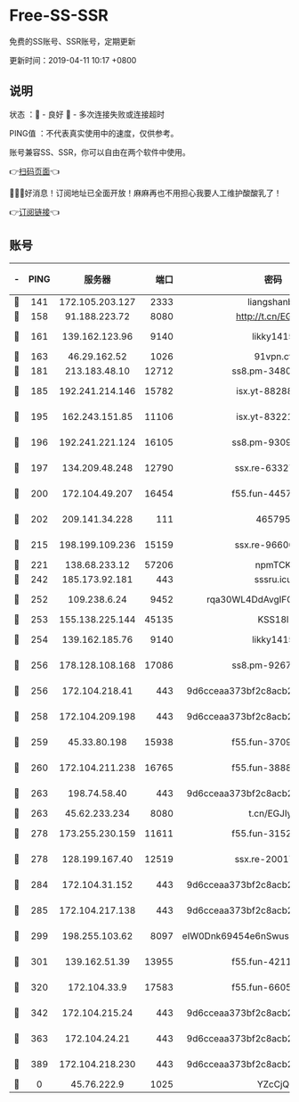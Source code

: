 # Free-SS-SSR

免费的SS账号、SSR账号，定期更新

更新时间：2019-04-11 10:17 +0800

## 说明

状态     ：🙂 - 良好 🙁 - 多次连接失败或连接超时

PING值   ：不代表真实使用中的速度，仅供参考。

账号兼容SS、SSR，你可以自由在两个软件中使用。

👉[扫码页面](https://liesauer.github.io/Free-SS-SSR/)👈

🎉🎉🎉好消息！订阅地址已全面开放！麻麻再也不用担心我要人工维护酸酸乳了！

👉[订阅链接](https://www.liesauer.net/yogurt/subscribe?ACCESS_TOKEN=DAYxR3mMaZAsaqUb)👈

## 账号

|-|PING|服务器|端口|密码|加密方式|区域|
|:----:|:----:|:-----:|-----:|:----:|:----:|:----:|
|🙂|141|172.105.203.127|2333|liangshanbo|chacha20|JP|
|🙂|158|91.188.223.72|8080|http://t.cn/EGJIyrl|rc4-md5|RU|
|🙂|161|139.162.123.96|9140|likky1415|aes-256-cfb|JP|
|🙂|163|46.29.162.52|1026|91vpn.cf|rc4-md5|RU|
|🙂|181|213.183.48.10|12712|ss8.pm-34809134|rc4-md5|RU|
|🙂|185|192.241.214.146|15782|isx.yt-88288711|aes-256-cfb|US|
|🙂|195|162.243.151.85|11106|isx.yt-83221950|aes-256-cfb|US|
|🙂|196|192.241.221.124|16105|ss8.pm-93095880|aes-256-cfb|US|
|🙂|197|134.209.48.248|12790|ssx.re-63327109|aes-256-cfb|US|
|🙂|200|172.104.49.207|16454|f55.fun-44571125|aes-256-cfb|SG|
|🙂|202|209.141.34.228|111|465795|aes-256-cfb|US|
|🙂|215|198.199.109.236|15159|ssx.re-96600501|aes-256-cfb|US|
|🙂|221|138.68.233.12|57206|npmTCK|rc4-md5|US|
|🙂|242|185.173.92.181|443|sssru.icu|rc4-md5|RU|
|🙂|252|109.238.6.24|9452|rqa30WL4DdAvgIFG6Fs3znzTa|aes-256-cfb|FR|
|🙂|253|155.138.225.144|45135|KSS18l|rc4-md5|US|
|🙂|254|139.162.185.76|9140|likky1415|aes-256-cfb|DE|
|🙂|256|178.128.108.168|17086|ss8.pm-92671065|aes-256-cfb|SG|
|🙂|256|172.104.218.41|443|9d6cceaa373bf2c8acb22e60b6a58be6|aes-256-cfb|US|
|🙂|258|172.104.209.198|443|9d6cceaa373bf2c8acb22e60b6a58be6|aes-256-cfb|US|
|🙂|259|45.33.80.198|15938|f55.fun-37093632|aes-256-cfb|US|
|🙂|260|172.104.211.238|16765|f55.fun-38882804|aes-256-cfb|US|
|🙂|263|198.74.58.40|443|9d6cceaa373bf2c8acb22e60b6a58be6|aes-256-cfb|US|
|🙂|263|45.62.233.234|8080|t.cn/EGJIyrl|rc4-md5|CA|
|🙂|278|173.255.230.159|11611|f55.fun-31525940|aes-256-cfb|US|
|🙂|278|128.199.167.40|12519|ssx.re-20017182|aes-256-cfb|SG|
|🙂|284|172.104.31.152|443|9d6cceaa373bf2c8acb22e60b6a58be6|aes-256-cfb|US|
|🙂|285|172.104.217.138|443|9d6cceaa373bf2c8acb22e60b6a58be6|aes-256-cfb|US|
|🙂|299|198.255.103.62|8097|eIW0Dnk69454e6nSwuspv9DmS201tQ0D|aes-256-cfb|US|
|🙂|301|139.162.51.39|13955|f55.fun-42110980|aes-256-cfb|SG|
|🙂|320|172.104.33.9|17583|f55.fun-66050377|aes-256-cfb|SG|
|🙂|342|172.104.215.24|443|9d6cceaa373bf2c8acb22e60b6a58be6|aes-256-cfb|US|
|🙂|363|172.104.24.21|443|9d6cceaa373bf2c8acb22e60b6a58be6|aes-256-cfb|US|
|🙂|389|172.104.218.230|443|9d6cceaa373bf2c8acb22e60b6a58be6|aes-256-cfb|US|
|🙁|0|45.76.222.9|1025|YZcCjQ|rc4-md5|JP|

